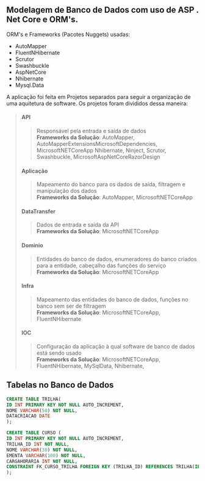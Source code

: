 **Modelagem de Banco de Dados com uso de ASP . Net Core e ORM's.**
----

ORM's e Frameworks (Pacotes Nuggets) usadas:
  
  - AutoMapper
  - FluentNHibernate
  - Scrutor
  - Swashbuckle
  - AspNetCore
  - Nhibernate
  - Mysql.Data
  
  
A aplicação foi feita em Projetos separados para seguir a organização de uma aquitetura de software.
Os projetos foram divididos dessa maneira:
  
  > #### API
  >> Responsável pela entrada e saída de dados <br>
  >> **Frameworks da Solução**: AutoMapper, AutoMapperExtensionsMicrosoftDependencies, <br>MicrosoftNETCoreApp
  >> Nhibernate, Ninject, Scrutor, Swashbuckle, MicrosoftAspNetCoreRazorDesign
  >
  > #### Aplicação 
  >> Mapeamento do banco para os dados de saída, filtragem e manipulação dos dados<br>
  >> **Frameworks da Solução**: AutoMapper, MicrosoftNETCoreApp
  >
  > #### DataTransfer 
  >> Dados de entrada e saída da API <br>
  >> **Frameworks da Solução**: MicrosoftNETCoreApp
  >
  > #### Dominio
  >> Entidades do banco de dados, enumeradores do banco criados para a entidade, cabeçalho das funções do serviço <br>
  >> **Frameworks da Solução**: MicrosoftNETCoreApp
  >
  > #### Infra 
  >> Mapeamento das entidades do banco de dados, funções no banco sem ser de filtragem <br>
  >> **Frameworks da Solução**: MicrosoftNETCoreApp, FluentNHibernate
  >
  > #### IOC
  >> Configuração da aplicação à qual software de banco de dados está sendo usado <br>
  >> **Frameworks da Solução**: MicrosoftNETCoreApp, FluentNHibernate, MySqlData, Nhibernate, 
  
  
  ## Tabelas no Banco de Dados
  
  ```sql
CREATE TABLE TRILHA(
ID INT PRIMARY KEY NOT NULL AUTO_INCREMENT,
NOME VARCHAR(50) NOT NULL,
DATACRIACAO DATE
);

CREATE TABLE CURSO (
ID INT PRIMARY KEY NOT NULL AUTO_INCREMENT, 
TRILHA_ID INT NOT NULL,
NOME VARCHAR(30) NOT NULL,
EMENTA VARCHAR(100) NOT NULL,
CARGAHORARIA INT NOT NULL,
CONSTRAINT FK_CURSO_TRILHA FOREIGN KEY (TRILHA_ID) REFERENCES TRILHA(ID)
);
```
  
  
